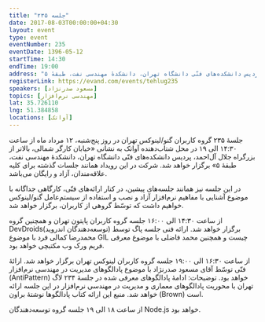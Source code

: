 ```yaml
---
title: "جلسه ۲۳۵"
date: 2017-08-03T00:00:00+04:30
layout: event
type: event
eventNumber: 235
eventDate: 1396-05-12
startTime: 14:30
endTime: 19:00
address: "خیابان کارگر شمالی، بالاتر از بزرگراه جلال آل‌احمد، پردیس دانشکده‌های فنّی دانشگاه تهران، دانشکدهٔ مهندسی نفت، طبقهٔ ۵"
registerLink: https://evand.com/events/tehlug235
speakers: [مسعود صدرنژاد]
topics: [مهندسی نرم‌افزار]
lat: 35.726110
lng: 51.384858
locations: [آواتک]
---
```

جلسهٔ ۲۳۵ گروه کاربران گنو/لینوکس تهران در روز پنج‌شنبه، ۱۲ مرداد ماه از ساعت ۱۴:۳۰ الی ۱۹ در محل شتاب‌دهنده آواتک به نشانی «خیابان کارگر شمالی، بالاتر از بزرگراه جلال آل‌احمد، پردیس دانشکده‌های فنّی دانشگاه تهران، دانشکدهٔ مهندسی نفت، طبقهٔ ۵» برگزار خواهد شد. شرکت در این رویداد همانند جلسات گذشته برای کلیه علاقه‌مندان، آزاد و رایگان می‌باشد.

در این جلسه نیز همانند جلسه‌‌های پیشین، در کنار ارائه‌های فنّی، کارگاهی جداگانه با موضوع آشنایی با مفاهیم نرم‌افزار آزاد و نصب و استفاده از سیستم‌عامل گنو/لینوکس خواهیم داشت که توسّط گروهی از کاربران، برگزار خواهد شد.

از ساعت ۱۴:۳۰ الی ۱۶:۰۰ جلسه گروه کاربران پایتون تهران و همچنین گروه DevDroids(توسعه‌دهندگان اندروید) برگزار خواهد شد.
ارائه فنی جلسه پاگ توسط محمد‌رضا کمالی فرد با موضوع GIL چیست و همچنین محمد فاضلی با موضوع معرفی فریم ورک وب مکتبچی خواهد بود.

از ساعت ۱۶:۳۰ الی ۱۹:۰۰ جلسه گروه کاربران لینوکس تهران برگزار خواهد شد.
ارائهٔ فنّی توسّط آقای مسعود صدرنژاد با موضوع پادالگوهای مدیریت در مهندسی نرم‌افزار (AntiPattern) خواهد بود.
توضیحات: ادامهٔ پادالگوهای معرفی شده در جلسهٔ ۲۳۴ لاگ تهران با محوریت پادالگوهای معماری و مدیریت در مهندسی نرم‌افزار در این جلسه ارائه خواهد شد. منبع این ارائه کتاب پادالگوها نوشتهٔ براون (Brown) است.


از ساعت ۱۸ الی ۱۹ جلسه گروه توسعه‌دهندگان Node.js خواهد بود.